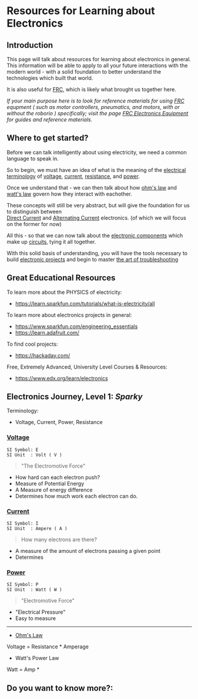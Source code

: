 # Resources for Learning about Electronics

## Introduction

This page will talk about resources for learning about electronics in general. This information will be able to apply to all your future interactions with the modern world - with a solid foundation to better understand the technologies which built that world.

It is also useful for [FRC](frc), which is likely what brought us together here.

*If your main purpose here is to look for reference materials for using [FRC](frc) equpment ( such as motor controllers, pneumatics, and motors, with or without the roborio ) specifically; visit the page [FRC Electronics Equipment](building-electronics-with-frc-equipment) for guides and reference materials.*

## Where to get started?

Before we can talk intelligently about using electricity, we need a common language to speak in. 

So to begin, we must have an idea of what is the meaning of the [electrical terminology](electrical-terminology) of [voltage](voltage), [current](current), [resistance](resistance), and [power](power).

Once we understand that - we can then talk about how [ohm's law](ohms-law) and [watt's law](watts-law) govern how they interact with eachother.

These concepts will still be very abstract, but will give the foundation for us to distinguish between  
[Direct Current](direct-current) and [Alternating Current](alternating-current) electronics. (of which we will focus on the former for now)

All this - so that we can now talk about the [electronic components](electronic-components) which make up [circuits](circuits), tying it all together.

With this solid basis of understanding, you will have the tools necessary to build  [electronic projects](electronic-projects) and begin to master [the art of troubleshooting](the-art-of-troubleshooting)

## Great Educational Resources

To learn more about the PHYSICS of electricity:
- https://learn.sparkfun.com/tutorials/what-is-electricity/all

To learn more about electronics projects in general:
- https://www.sparkfun.com/engineering_essentials
- https://learn.adafruit.com/

To find cool projects:
- https://hackaday.com/

Free, Extremely Advanced, University Level Courses & Resources:
- https://www.edx.org/learn/electronics

## Electronics Journey, Level 1: *Sparky*

Terminology:
  - Voltage, Current, Power, Resistance

### [Voltage](voltage)
```
SI Symbol: E
SI Unit  : Volt ( V )
```
>"The Electromotive Force"
- How hard can each electron push?
- Measure of Potential Energy
- A Measure of energy difference
- Determines how much work each electron can do.


### [Current](current)
```
SI Symbol: I
SI Unit  : Ampere ( A )
```
> How many electrons are there?

- A measure of the amount of electrons passing a given point
- Determines 

### [Power](power)
```
SI Symbol: P
SI Unit  : Watt ( W )
```
>"Electromotive Force"
- "Electrical Pressure"
- Easy to measure


---


- [Ohm's Law](ohms-law)

Voltage = Resistance * Amperage 

- Watt's Power Law

Watt = Amp *


## Do you want to know more?:  
